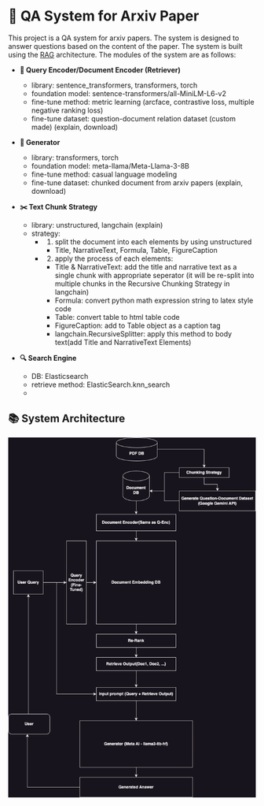 # 🤔 QA System for Arxiv Paper

This project is a QA system for arxiv papers. The system is designed to answer questions based on the content of the paper. The system is built using the [RAG](https://arxiv.org/abs/2104.08691) architecture. The modules of the system are as follows:

- **🔭 Query Encoder/Document Encoder (Retriever)**
  - library: sentence_transformers, transformers, torch
  - foundation model: sentence-transformers/all-MiniLM-L6-v2
  - fine-tune method: metric learning (arcface, contrastive loss, multiple negative ranking loss)
  - fine-tune dataset: question-document relation dataset (custom made) (explain, download)

- **🧠 Generator**
  - library: transformers, torch
  - foundation model: meta-llama/Meta-Llama-3-8B
  - fine-tune method: casual language modeling
  - fine-tune dataset: chunked document from arxiv papers (explain, download)

- **✂️ Text Chunk Strategy**
  - library: unstructured, langchain (explain)
  - strategy:
    - 1) split the document into each elements by using unstructured
      - Title, NarrativeText, Formula, Table, FigureCaption
    
    - 2) apply the process of each elements:
      - Title & NarrativeText: add the title and narrative text as a single chunk with appropriate seperator (it will be re-split into multiple chunks in the Recursive Chunking Strategy in langchain)
      - Formula: convert python math expression string to latex style code
      - Table: convert table to html table code
      - FigureCaption: add to Table object as a caption tag
      - langchain.RecursiveSplitter: apply this method to body text(add Title and NarrativeText Elements)

- **🔍 Search Engine**
  - DB: Elasticsearch
  - retrieve method: ElasticSearch.knn_search
  - 

## 📚 System Architecture
![Image Description](assets/images/rag_pipeline.drawio.png)